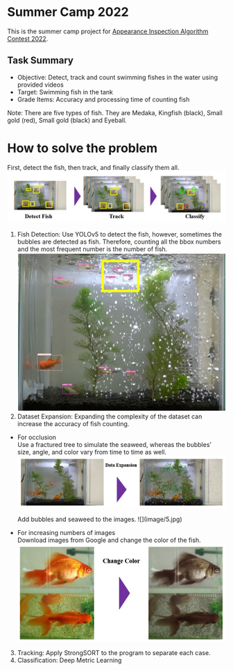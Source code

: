 # Summer Camp 2022
This is the summer camp project for [Appearance Inspection Algorithm Contest 2022](http://alcon.itlab.org/detail/).

## Task Summary
  - Objective: Detect, track and count swimming fishes in the water using provided videos
  - Target: Swimming fish in the tank
  - Grade Items: Accuracy and processing time of counting fish
   <p>
   Note: There are five types of fish. They are Medaka, Kingfish (black), Small gold (red), Small gold (black) and Eyeball.




# How to solve the problem
First, detect the fish, then track, and finally classify them all. 
![](image/1.jpg)
1. Fish Detection: Use YOLOv5 to detect the fish, however, sometimes the bubbles are detected as fish. Therefore, counting all the bbox numbers and the most frequent number is the number of fish.
![](image/2.jpg)
2. Dataset Expansion: Expanding the complexity of the dataset can increase the accuracy of fish counting. 
 - For occlusion   
     Use a fractured tree to simulate the seaweed, whereas the bubbles’ size, angle, and color vary from time to time as well. 
![](image/3.jpg)
     <p>
     Add bubbles and seaweed to the images. 
      ![](image/5.jpg)
 - For increasing numbers of images   
     Download images from Google and change the color of the fish.
![](image/4.jpg)     
3. Tracking: Apply StrongSORT to the program to separate each case. 
4. Classification: Deep Metric Learning 



